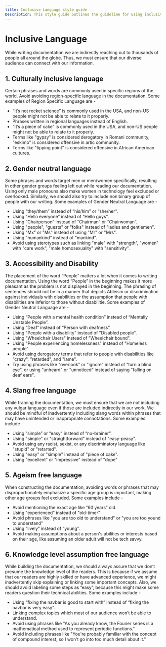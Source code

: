 ```yaml
---
title: Inclusive Language style guide
Description: This style guide outlines the guideline for using inclusive languages in documentation.
---
```


# Inclusive Language

While writing documentation we are indirectly reaching out to thousands of people all around the globe. 
Thus, we must ensure that our diverse audience can connect with our information. 

## 1. Culturally inclusive language

Certain phrases and words are commonly used in specific regions of the world. Avoid avoiding region-specific language in the documentation. 
Some examples of Region Specific Language are -
- “It’s not rocket science” is commonly used in the USA, and non-US people might not be able to relate to it properly.
- Phrases written in regional languages instead of English.
- “It’s a piece of cake” is commonly used in the USA, and non-US people might not be able to relate to it properly.
- Terms like "gypsy" is considered derogatory in Romani community, "eskimo" is considered offensive in artic community.
- Terms like "tipping point" is considered offensive in African American cultures.

## 2. Gender neutral language 

Some phrases and words target men or men/women specifically, resulting in other gender groups feeling left out while reading our documentation. Using only male pronouns also make women in technology feel excluded or overlooked.
Similarly, we should also try to include non binary group of people with our writing.
Some examples of Gender Neutral Language are -
- Using “they/them” instead of “his/him” or “she/her”.
- Using “Hello everyone” instead of “Hello guys”.
- Using “Chairperson” instead of “Chairman” or “Chairwoman”.
- Using "people", "guests" or "folks" instead of "ladies and gentlemen".
- Using "Mx" or "Ms" instead of using "Mr" or "Mrs".
- Using "humankind" instead of "mankind".
- Avoid using sterotypes such as linking "male" with "strength", "women" with "care work", "male homosexuality" with "sensitivity".

## 3. Accessibility and Disability 

The placement of the word “People” matters a lot when it comes to writing documentation. 
Using the word “People” in the beginning makes it more pleasant as the problem is not displayed in the beginning.
The phrasing of sentences should not be in a manner that depicts Ableism or discrimination against individuals with disabilities or 
the assumption that people with disabilities are inferior to those without disabilitie.
Some examples of Gender Neutral Language are -
- Using “People with a mental health condition” instead of “Mentally Unstable People”.
- Using “Deaf” instead of “Person with deafness”.
- Using "People with a disability" instead of "Disabled people".
- Using "Wheelchair Users" instead of "Wheelchair bound".
- Using "People experiencing homelessness" instead of "Homeless people"
- Avoid using derogatory terms that refer to people with disabilities like "crazy", "retarded", and "lame".
- Try using phrases like "overlook" or "ignore" instead of "turn a blind eye", or using "unheard" or "unnoticed" instead of saying "falling on deaf ears".

## 4. Slang free language 

While framing the documentation, we must ensure that we are not including any vulgar language even if those are 
included indirectly in our work. We should be mindful of inadvertently including slang words within phrases that may have unintended or inappropriate connotations.
Some examples include -
- Using “simple” or “easy" instead of “no-brainer”.
- Using "simple" or "straightforward" instead of "easy-peasy".
- Avoid using any racist, sexist, or any discriminatory language like "stupid" or "retarted".
- Using "easy" or "simple" instead of "piece of cake".
- Using "excellent" or "impressive" instead of "dope"

## 5. Ageism free language   

When constructing the documentation, avoiding words or phrases that may disproportionately emphasize a specific age group is important, making other age groups feel excluded.
Some examples include -
- Avoid mentioning the exact age like “60 years” old.
- Using "experienced" instead of "old-timer"
- Avoid phrases like "you are too old to understand" or "you are too yound to understand"
- Using “lively” instead of “young”.
- Avoid making assumptions about a person's abilities or interests based on their age, like assuming an older adult will not be tech savvy.

## 6. Knowledge level assumption free language

While building the documentation, we should always assure that we don’t presume the knowledge level of the readers. 
This is because if we assume that our readers are highly skilled or have advanced experience, 
we might inadvertently skip explaining or linking some important concepts. Also, we should avoid labeling some steps as “easy”, 
because this might make some readers question their technical abilities.
Some examples include -
- Using “fixing the navbar is good to start with” instead of “fixing the navbar is very easy”.
- Linking complex topics which most of our audience won’t be able to understand.
- Avoid using phrases like "As you already know, the Fourier series is a mathematical method used to represent periodic functions."
- Avoid including phrases like "You're probably familiar with the concept of compound interest, so I won't go into too much detail about it."
